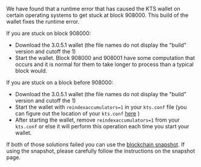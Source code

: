 We have found that a runtime error that has caused the KTS wallet on certain operating systems to get stuck at block 908000. This build of the wallet fixes the runtime error.

If you are stuck on block 908000:
- Download the 3.0.5.1 wallet (the file names do not display the "build" version and cutoff the 1)
- Start the wallet. Block 908000 and 908001 have some computation that occurs and it is normal for them to take longer to process than a typical block would.

If you are stuck on a block before 908000:
- Download the 3.0.5.1 wallet (the file names do not display the "build" version and cutoff the 1)
- Start the wallet with `reindexaccumulators=1` in your `kts.conf` file (you can figure out the location of your `kts.conf` [here](https://kts.freshdesk.com/support/solutions/articles/30000004664-where-are-my-wallet-dat-blockchain-and-configuration-conf-files-located-) )
- After starting the wallet, remove `reindexaccumulators=1` from your `kts.conf` or else it will perform this operation each time you start your wallet.

If both of those solutions failed you can use the [blockchain snapshot](http://178.254.23.111/~pub/KTS/Daily-Snapshots-Html/KTS-Daily-Snapshots.html). If using the snapshot, please carefully follow the instructions on the snapshot page.